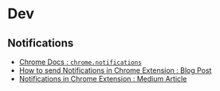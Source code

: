 # Dev


## Notifications

+ [Chrome Docs : `chrome.notifications`](https://developer.chrome.com/docs/extensions/reference/notifications/#type-NotificationOptions)
+ [How to send Notifications in Chrome Extension : Blog Post](https://blog.shahednasser.com/how-to-send-notifications-in-chrome-extensions/)
+ [Notifications in Chrome Extension : Medium Article](https://moshfeu.medium.com/notifications-in-chrome-extension-50aac17b3b7d)


